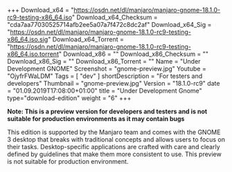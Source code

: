 +++
Download_x64 = "https://osdn.net/dl/manjaro/manjaro-gnome-18.1.0-rc9-testing-x86_64.iso"
Download_x64_Checksum = "cda7aa77030525714afb2ee5a07a7f472c8dc2af"
Download_x64_Sig = "https://osdn.net/dl/manjaro/manjaro-gnome-18.1.0-rc9-testing-x86_64.iso.sig"
Download_x64_Torrent = "https://osdn.net/dl/manjaro/manjaro-gnome-18.1.0-rc9-testing-x86_64.iso.torrent"
Download_x86 = ""
Download_x86_Checksum = ""
Download_x86_Sig = ""
Download_x86_Torrent = ""
Name = "Under Development GNOME"
Screenshot = "gnome-preview.jpg"
Youtube = "OjyfrFWaLDM"
Tags = [ "dev" ]
shortDescription = "For testers and developers"
Thumbnail = "gnome-preview.jpg"
Version = "18.1.0-rc9"
date = "01.09.2019T17:08:00+01:00"
title = "Under Development Gnome"
type="download-edition"
weight = "6"
+++

**Note: This is a preview version for developers and testers and is not suitable for production environments as it may contain bugs**

This edition is supported by the Manjaro team and comes with the GNOME 3 desktop that breaks with traditional concepts and allows users to focus on their tasks. Desktop-specific applications are crafted with care and clearly defined by guidelines that make them more consistent to use. This preview is not suitable for production environment.
